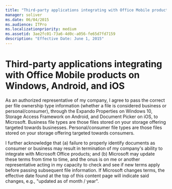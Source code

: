 ```yaml
---
title: "Third-party applications integrating with Office Mobile products on Windows, Android, and iOS"
manager: soliver
ms.date: 06/04/2015
ms.audience: ITPro
ms.localizationpriority: medium
ms.assetid: 3ae2fc01-73a6-4d0c-a056-fe65d7fd7159
description: "Effective Date: June 1, 2015"
---
```


# Third-party applications integrating with Office Mobile products on Windows, Android, and iOS
 
As an authorized representative of my company, I agree to pass the correct per file ownership type information (whether a file is considered business or personal/consumer), through the Expando Properties on Windows 10, Storage Access Framework on Android, and Document Picker on iOS, to Microsoft. Business file types are those files stored on your storage offering targeted towards businesses. Personal/consumer file types are those files stored on your storage offering targeted towards consumers.
  
I further acknowledge that (a) failure to properly identify documents as consumer or business may result in termination of my company's ability to integrate with Microsoft Office products; and (b) Microsoft may update these terms from time to time, and the onus is on me or another representative acting in my capacity to check and see if new terms apply before passing subsequent file information. If Microsoft changes terms, the effective date found at the top of this content page will indicate said changes, e.g., "updated as of month / year".
  

